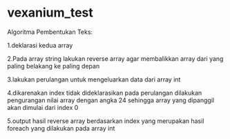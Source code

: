 # vexanium_test

Algoritma Pembentukan Teks:

1.deklarasi kedua array 

2.Pada array string lakukan reverse array agar membalikkan array dari yang paling belakang ke paling depan

3.lakukan perulangan untuk mengeluarkan data dari array int 

4.dikarenakan index tidak dideklarasikan pada perulangan dilakukan pengurangan nilai array dengan angka 24 sehingga array yang dipanggil
akan dimulai dari index 0

5.output hasil reverse array berdasarkan index yang merupakan hasil foreach yang dilakukan pada array int 

